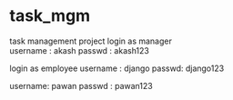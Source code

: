 # task_mgm
task management project 
login as manager  
username : akash
passwd : akash123

login as employee
username : django
passwd: django123

username: pawan
passwd : pawan123
